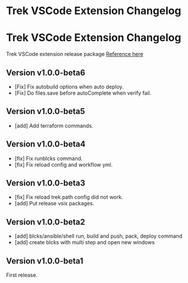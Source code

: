 # Trek VSCode Extension Changelog

Trek VSCode Extension Changelog
====================================

Trek VSCode extension release package [Reference here](https://github.com/pnetwork/core.vscode.extension.mflow/raw/master/release/)

## Version v1.0.0-beta6

- [Fix] Fix autobuild options when auto deploy.
- [Fix] Do files.save before autoComplete when verify fail.

## Version v1.0.0-beta5

- [add] Add terraform commands.

## Version v1.0.0-beta4

- [fix] Fix runblcks command.
- [fix] Fix reload config and workflow yml.

## Version v1.0.0-beta3

- [fix] Fix reload trek.path config did not work.
- [add] Put release vsix packages.

## Version v1.0.0-beta2

- [add] blcks/ansible/shell run, build and push, pack, deploy command
- [add] create blcks with multi step and open new windows

## Version v1.0.0-beta1

First release.